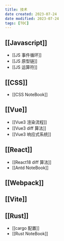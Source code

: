 ```yaml
---
title: 技术
date created: 2023-07-24
date modified: 2023-07-24
tags: [TOC]
---
```

## [[Javascript]]

- [[JS 事件循环]]
- [[JS 原型链]]
- [[JS 运算符]]

## [[CSS]]

- [[CSS NoteBook]]

## [[Vue]]

- [[Vue3 渲染流程]]
- [[Vue3 diff 算法]]
- [[Vue3 响应式系统]]

## [[React]]

- [[React18 diff 算法]]
- [[Antd NoteBook]]

## [[Webpack]]

## [[Vite]]

## [[Rust]]

- [[cargo 配置]]
- [[Rust NoteBook]]
